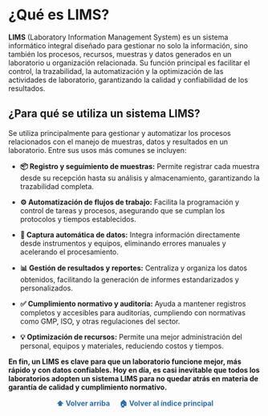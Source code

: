 # ¿Qué es LIMS?

**LIMS** (Laboratory Information Management System) es un sistema informático integral diseñado para gestionar no solo la información, sino también los procesos, recursos, muestras y datos generados en un laboratorio u organización relacionada. Su función principal es facilitar el control, la trazabilidad, la automatización y la optimización de las actividades de laboratorio, garantizando la calidad y confiabilidad de los resultados.

## ¿Para qué se utiliza un sistema LIMS?

Se utiliza principalmente para gestionar y automatizar los procesos relacionados con el manejo de muestras, datos y resultados en un laboratorio. Entre sus usos más comunes se incluyen:

- **📦 Registro y seguimiento de muestras:** Permite registrar cada muestra desde su recepción hasta su análisis y almacenamiento, garantizando la trazabilidad completa.

- **⚙️ Automatización de flujos de trabajo:** Facilita la programación y control de tareas y procesos, asegurando que se cumplan los protocolos y tiempos establecidos.

- **📡 Captura automática de datos:** Integra información directamente desde instrumentos y equipos, eliminando errores manuales y acelerando el procesamiento.

- **📊 Gestión de resultados y reportes:** Centraliza y organiza los datos obtenidos, facilitando la generación de informes estandarizados y personalizados.

- **✅ Cumplimiento normativo y auditoría:** Ayuda a mantener registros completos y accesibles para auditorías, cumpliendo con normativas como GMP, ISO, y otras regulaciones del sector.

- **💡 Optimización de recursos:** Permite una mejor administración del personal, equipos y materiales, reduciendo costos y tiempos.

**En fin, un LIMS es clave para que un laboratorio funcione mejor, más rápido y con datos confiables. Hoy en día, es casi inevitable que todos los laboratorios adopten un sistema LIMS para no quedar atrás en materia de garantía de calidad y cumplimiento normativo.**


<p align="center">
  <a href="#qué-es-lims" style="text-decoration:none; font-weight:bold; color:#2b6cb0;">
    ⬆ Volver arriba
  </a>
  &nbsp;&nbsp;&nbsp;
  <a href="https://github.com/FacundoM22/LIMS-INSTRUMENT-INTEGRATION/tree/main" style="text-decoration:none; font-weight:bold; color:#2b6cb0;">
    🏠 Volver al índice principal
  </a>
</p>

